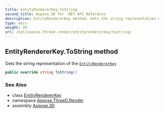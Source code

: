 ```yaml
---
title: EntityRendererKey.ToString
second_title: Aspose.3D for .NET API Reference
description: EntityRendererKey method. Gets the string representation of the EntityRendererKey
type: docs
weight: 20
url: /net/aspose.threed.render/entityrendererkey/tostring/
---
```

## EntityRendererKey.ToString method

Gets the string representation of the [`EntityRendererKey`](../)

```csharp
public override string ToString()
```

### See Also

* class [EntityRendererKey](../)
* namespace [Aspose.ThreeD.Render](../../entityrendererkey/)
* assembly [Aspose.3D](../../../)


